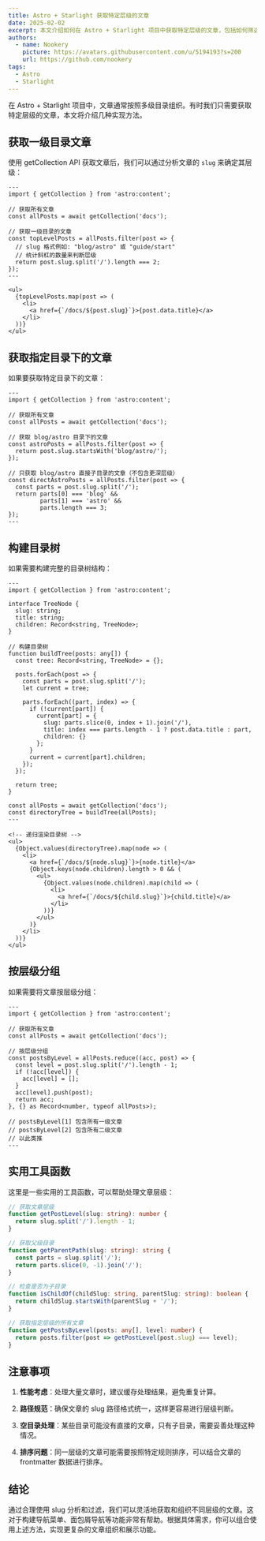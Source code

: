 ```yaml
---
title: Astro + Starlight 获取特定层级的文章
date: 2025-02-02
excerpt: 本文介绍如何在 Astro + Starlight 项目中获取特定层级的文章，包括如何筛选一级目录文章、获取子目录文章等。
authors:
  - name: Nookery
    picture: https://avatars.githubusercontent.com/u/5194193?s=200
    url: https://github.com/nookery
tags:
  - Astro
  - Starlight
---
```


在 Astro + Starlight 项目中，文章通常按照多级目录组织。有时我们只需要获取特定层级的文章，本文将介绍几种实现方法。

## 获取一级目录文章

使用 getCollection API 获取文章后，我们可以通过分析文章的 `slug` 来确定其层级：

```astro
---
import { getCollection } from 'astro:content';

// 获取所有文章
const allPosts = await getCollection('docs');

// 获取一级目录的文章
const topLevelPosts = allPosts.filter(post => {
  // slug 格式例如: "blog/astro" 或 "guide/start"
  // 统计斜杠的数量来判断层级
  return post.slug.split('/').length === 2;
});
---

<ul>
  {topLevelPosts.map(post => (
    <li>
      <a href={`/docs/${post.slug}`}>{post.data.title}</a>
    </li>
  ))}
</ul>
```

## 获取指定目录下的文章

如果要获取特定目录下的文章：

```astro
---
import { getCollection } from 'astro:content';

// 获取所有文章
const allPosts = await getCollection('docs');

// 获取 blog/astro 目录下的文章
const astroPosts = allPosts.filter(post => {
  return post.slug.startsWith('blog/astro/');
});

// 只获取 blog/astro 直接子目录的文章（不包含更深层级）
const directAstroPosts = allPosts.filter(post => {
  const parts = post.slug.split('/');
  return parts[0] === 'blog' && 
         parts[1] === 'astro' && 
         parts.length === 3;
});
---
```

## 构建目录树

如果需要构建完整的目录树结构：

```astro
---
import { getCollection } from 'astro:content';

interface TreeNode {
  slug: string;
  title: string;
  children: Record<string, TreeNode>;
}

// 构建目录树
function buildTree(posts: any[]) {
  const tree: Record<string, TreeNode> = {};
  
  posts.forEach(post => {
    const parts = post.slug.split('/');
    let current = tree;
    
    parts.forEach((part, index) => {
      if (!current[part]) {
        current[part] = {
          slug: parts.slice(0, index + 1).join('/'),
          title: index === parts.length - 1 ? post.data.title : part,
          children: {}
        };
      }
      current = current[part].children;
    });
  });
  
  return tree;
}

const allPosts = await getCollection('docs');
const directoryTree = buildTree(allPosts);
---

<!-- 递归渲染目录树 -->
<ul>
  {Object.values(directoryTree).map(node => (
    <li>
      <a href={`/docs/${node.slug}`}>{node.title}</a>
      {Object.keys(node.children).length > 0 && (
        <ul>
          {Object.values(node.children).map(child => (
            <li>
              <a href={`/docs/${child.slug}`}>{child.title}</a>
            </li>
          ))}
        </ul>
      )}
    </li>
  ))}
</ul>
```

## 按层级分组

如果需要将文章按层级分组：

```astro
---
import { getCollection } from 'astro:content';

// 获取所有文章
const allPosts = await getCollection('docs');

// 按层级分组
const postsByLevel = allPosts.reduce((acc, post) => {
  const level = post.slug.split('/').length - 1;
  if (!acc[level]) {
    acc[level] = [];
  }
  acc[level].push(post);
  return acc;
}, {} as Record<number, typeof allPosts>);

// postsByLevel[1] 包含所有一级文章
// postsByLevel[2] 包含所有二级文章
// 以此类推
---
```

## 实用工具函数

这里是一些实用的工具函数，可以帮助处理文章层级：

```typescript
// 获取文章层级
function getPostLevel(slug: string): number {
  return slug.split('/').length - 1;
}

// 获取父级目录
function getParentPath(slug: string): string {
  const parts = slug.split('/');
  return parts.slice(0, -1).join('/');
}

// 检查是否为子目录
function isChildOf(childSlug: string, parentSlug: string): boolean {
  return childSlug.startsWith(parentSlug + '/');
}

// 获取指定层级的所有文章
function getPostsByLevel(posts: any[], level: number) {
  return posts.filter(post => getPostLevel(post.slug) === level);
}
```

## 注意事项

1. **性能考虑**：处理大量文章时，建议缓存处理结果，避免重复计算。

2. **路径规范**：确保文章的 slug 路径格式统一，这样更容易进行层级判断。

3. **空目录处理**：某些目录可能没有直接的文章，只有子目录，需要妥善处理这种情况。

4. **排序问题**：同一层级的文章可能需要按照特定规则排序，可以结合文章的 frontmatter 数据进行排序。

## 结论

通过合理使用 slug 分析和过滤，我们可以灵活地获取和组织不同层级的文章。这对于构建导航菜单、面包屑导航等功能非常有帮助。根据具体需求，你可以组合使用上述方法，实现更复杂的文章组织和展示功能。 